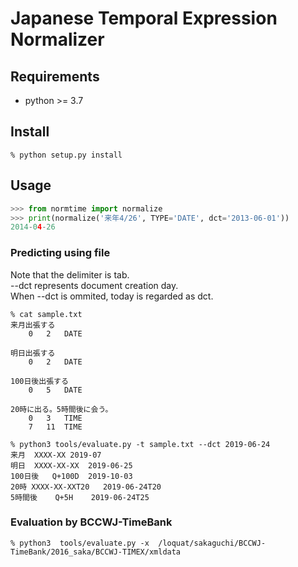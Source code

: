 # Japanese Temporal Expression Normalizer 

## Requirements  
 - python >= 3.7 

## Install 
```
% python setup.py install 
```

## Usage 

```Python
>>> from normtime import normalize
>>> print(normalize('来年4/26', TYPE='DATE', dct='2013-06-01'))
2014-04-26
```

### Predicting using file

Note that the delimiter is tab.  
--dct represents document creation day.  
When --dct is ommited, today is regarded as dct.

```
% cat sample.txt
来月出張する
	0	2	DATE

明日出張する
	0	2	DATE

100日後出張する
	0	5	DATE

20時に出る。5時間後に会う。
	0	3	TIME
	7	11	TIME

% python3 tools/evaluate.py -t sample.txt --dct 2019-06-24
来月	XXXX-XX	2019-07
明日	XXXX-XX-XX	2019-06-25
100日後	Q+100D	2019-10-03
20時	XXXX-XX-XXT20	2019-06-24T20
5時間後	Q+5H	2019-06-24T25
```


### Evaluation by BCCWJ-TimeBank 

```
% python3  tools/evaluate.py -x  /loquat/sakaguchi/BCCWJ-TimeBank/2016_saka/BCCWJ-TIMEX/xmldata  
```
